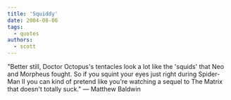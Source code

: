 ```yaml
---
title: 'Squiddy'
date: 2004-08-06
tags:
  - quotes
authors:
  - scott
---
```


"Better still, Doctor Octopus's tentacles look a lot like the 'squids' that Neo and Morpheus fought. So if you squint your eyes just right during Spider-Man II you can kind of pretend like you're watching a sequel to The Matrix that doesn't totally suck." — Matthew Baldwin
